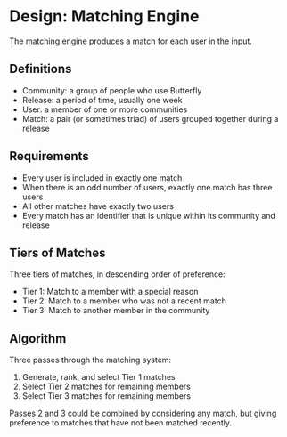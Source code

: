 # Design: Matching Engine

The matching engine produces a match for each user in the input.

## Definitions

- Community: a group of people who use Butterfly
- Release: a period of time, usually one week
- User: a member of one or more communities
- Match: a pair (or sometimes triad) of users grouped together during a release

## Requirements

- Every user is included in exactly one match
- When there is an odd number of users, exactly one match has three users
- All other matches have exactly two users
- Every match has an identifier that is unique within its community and release

## Tiers of Matches

Three tiers of matches, in descending order of preference:

- Tier 1: Match to a member with a special reason
- Tier 2: Match to a member who was not a recent match
- Tier 3: Match to another member in the community

## Algorithm

Three passes through the matching system:

1. Generate, rank, and select Tier 1 matches
2. Select Tier 2 matches for remaining members
3. Select Tier 3 matches for remaining members

Passes 2 and 3 could be combined by considering any match, but giving
preference to matches that have not been matched recently.
